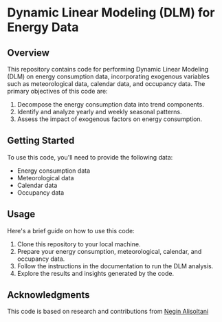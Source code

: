 # Dynamic Linear Modeling (DLM) for Energy Data

## Overview
This repository contains code for performing Dynamic Linear Modeling (DLM) on energy consumption data, incorporating exogenous variables such as meteorological data, calendar data, and occupancy data. The primary objectives of this code are:

1. Decompose the energy consumption data into trend components.
2. Identify and analyze yearly and weekly seasonal patterns.
3. Assess the impact of exogenous factors on energy consumption.

## Getting Started
To use this code, you'll need to provide the following data:

- Energy consumption data
- Meteorological data
- Calendar data
- Occupancy data

## Usage
Here's a brief guide on how to use this code:

1. Clone this repository to your local machine.
2. Prepare your energy consumption, meteorological, calendar, and occupancy data.
3. Follow the instructions in the documentation to run the DLM analysis.
4. Explore the results and insights generated by the code.


## Acknowledgments
This code is based on research and contributions from [Negin Alisoltani](https://github.com/NeginAlisoltani)

